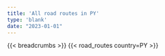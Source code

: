 ```yaml
---
title: 'All road routes in PY'
type: 'blank'
date: "2023-01-01"
---
```


{{< breadcrumbs >}}
{{< road_routes country=PY >}}
